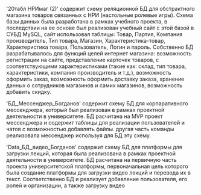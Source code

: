 '20табл НРИмаг (2)' содержит схему реляционной БД для обстрактного магазина товаров связанных с НРИ (настольные ролевые игры).
Схема базы данных была разработана в рамках учебного проекта, в последствии на ее основе был реализован учебный сайт с этой базой в СУБД MySQL,
сайт использовал таблицы: Товар, Партия, Компания производитель, Тип товара, Магазин, Характеристика-товар, Характеристика товара, Пользователь, Логин и пароль.
Собственно БД разрабатывалось для функций целей интернет магазина: возможность регистрации на сайте, представление карточек товаров, с соответствующими характеристиками (такие как: склад, тип товара, характеристики, компания производитель и т.д.),
возможность оформить заказ, возможность оформить доставку заказа, хранение данных о сотрудников магазинов и самих магазинов, возможность добавить скидку.

'БД_Мессенджер_Богданов' содержит схему БД для корпаративного мессенджера, который был реализован в рамках проектной деятельности в университете.
БД расчитана на MVP проект мессенджера и содержит таблицы для реализации пользователей и чатов с возможностью добавлять файлы. другая часть команды реализовала мессенджер используя для БД эту схему.

'Data_БД_видео_Богданов' содержит схему БД для платформы для загрузки лекций, которая была реализована в рамках проектной деятельности в университете.
БД расчитана на первичную часть проекта университетской платформы, первоначальная цель которого была создание платформы для загрузки видео лекций и перевода их в текст.
Соответственно БД и реализует добавление пользователя, его ролей и организации, а также загрузку видео

